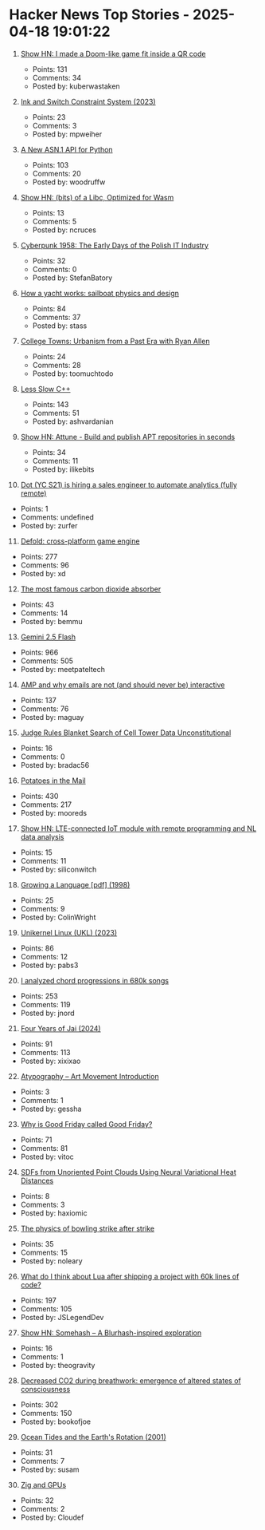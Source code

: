 # Hacker News Top Stories - 2025-04-18 19:01:22

1. [Show HN: I made a Doom-like game fit inside a QR code](https://github.com/Kuberwastaken/backdooms)
   - Points: 131
   - Comments: 34
   - Posted by: kuberwastaken

2. [Ink and Switch Constraint System (2023)](https://www.inkandswitch.com/ink/notes/phase-2-constraint-system/)
   - Points: 23
   - Comments: 3
   - Posted by: mpweiher

3. [A New ASN.1 API for Python](https://blog.trailofbits.com/2025/04/18/sneak-peek-a-new-asn.1-api-for-python/)
   - Points: 103
   - Comments: 20
   - Posted by: woodruffw

4. [Show HN: (bits) of a Libc, Optimized for Wasm](https://github.com/ncruces/go-sqlite3/tree/main/sqlite3/libc)
   - Points: 13
   - Comments: 5
   - Posted by: ncruces

5. [Cyberpunk 1958: The Early Days of the Polish IT Industry](https://culture.pl/en/article/cyberpunk-1958-the-early-days-of-the-polish-it-industry)
   - Points: 32
   - Comments: 0
   - Posted by: StefanBatory

6. [How a yacht works: sailboat physics and design](https://www.onemetre.net/Design/Design.htm)
   - Points: 84
   - Comments: 37
   - Posted by: stass

7. [College Towns: Urbanism from a Past Era with Ryan Allen](https://www.governance.fyi/p/college-towns-urbanism-from-a-past)
   - Points: 24
   - Comments: 28
   - Posted by: toomuchtodo

8. [Less Slow C++](https://github.com/ashvardanian/less_slow.cpp)
   - Points: 143
   - Comments: 51
   - Posted by: ashvardanian

9. [Show HN: Attune - Build and publish APT repositories in seconds](https://github.com/attunehq/attune)
   - Points: 34
   - Comments: 11
   - Posted by: ilikebits

10. [Dot (YC S21) is hiring a sales engineer to automate analytics (fully remote)](https://www.ycombinator.com/companies/dot/jobs/XSmklFa-customer-success-sales-engineer-remote)
   - Points: 1
   - Comments: undefined
   - Posted by: zurfer

11. [Defold: cross-platform game engine](https://defold.com)
   - Points: 277
   - Comments: 96
   - Posted by: xd

12. [The most famous carbon dioxide absorber](https://www.howequipmentworks.com/apollo_13/)
   - Points: 43
   - Comments: 14
   - Posted by: bemmu

13. [Gemini 2.5 Flash](https://developers.googleblog.com/en/start-building-with-gemini-25-flash/)
   - Points: 966
   - Comments: 505
   - Posted by: meetpateltech

14. [AMP and why emails are not (and should never be) interactive](https://buttondown.com/blog/whatever-happened-to-amp-email)
   - Points: 137
   - Comments: 76
   - Posted by: maguay

15. [Judge Rules Blanket Search of Cell Tower Data Unconstitutional](https://www.404media.co/judge-rules-blanket-search-of-cell-tower-data-unconstitutional/)
   - Points: 16
   - Comments: 0
   - Posted by: bradac56

16. [Potatoes in the Mail](https://facts.usps.com/mailing-potatoes/)
   - Points: 430
   - Comments: 217
   - Posted by: mooreds

17. [Show HN: LTE-connected IoT module with remote programming and NL data analysis](https://www.youtube.com/watch?v=3L_OU-fMW_w)
   - Points: 15
   - Comments: 11
   - Posted by: siliconwitch

18. [Growing a Language [pdf] (1998)](https://langev.com/pdf/steele99growing.pdf)
   - Points: 25
   - Comments: 9
   - Posted by: ColinWright

19. [Unikernel Linux (UKL) (2023)](https://dl.acm.org/doi/10.1145/3552326.3587458)
   - Points: 86
   - Comments: 12
   - Posted by: pabs3

20. [I analyzed chord progressions in 680k songs](https://www.cantgetmuchhigher.com/p/i-analyzed-chord-progressions-in)
   - Points: 253
   - Comments: 119
   - Posted by: jnord

21. [Four Years of Jai (2024)](https://smarimccarthy.is/posts/2024-12-02-four-years-of-jai/)
   - Points: 91
   - Comments: 113
   - Posted by: xixixao

22. [Atypography – Art Movement Introduction](https://www.atypography.com)
   - Points: 3
   - Comments: 1
   - Posted by: gessha

23. [Why is Good Friday called Good Friday?](https://www.historyextra.com/period/general-history/good-friday-facts-why-called/)
   - Points: 71
   - Comments: 81
   - Posted by: vitoc

24. [SDFs from Unoriented Point Clouds Using Neural Variational Heat Distances](https://arxiv.org/abs/2504.11212)
   - Points: 8
   - Comments: 3
   - Posted by: haxiomic

25. [The physics of bowling strike after strike](https://arstechnica.com/science/2025/04/the-physics-of-bowling-strike-after-strike/)
   - Points: 35
   - Comments: 15
   - Posted by: noleary

26. [What do I think about Lua after shipping a project with 60k lines of code?](https://blog.luden.io/what-do-i-think-about-lua-after-shipping-a-project-with-60-000-lines-of-code-bf72a1328733)
   - Points: 197
   - Comments: 105
   - Posted by: JSLegendDev

27. [Show HN: Somehash – A Blurhash-inspired exploration](https://travisbumgarner.dev/blog/somehash)
   - Points: 16
   - Comments: 1
   - Posted by: theogravity

28. [Decreased CO2 during breathwork: emergence of altered states of consciousness](https://www.nature.com/articles/s44271-025-00247-0)
   - Points: 302
   - Comments: 150
   - Posted by: bookofjoe

29. [Ocean Tides and the Earth's Rotation (2001)](https://core2.gsfc.nasa.gov/ggfc/tides/intro.html)
   - Points: 31
   - Comments: 7
   - Posted by: susam

30. [Zig and GPUs](https://alichraghi.github.io/blog/zig-gpu/)
   - Points: 32
   - Comments: 2
   - Posted by: Cloudef

